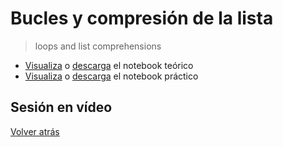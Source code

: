 # Bucles y compresión de la lista

> loops and list comprehensions

- [Visualiza][tutorial-visualize] o [descarga][tutorial-download] el notebook teórico
- [Visualiza][exercise-visualize] o [descarga][exercise-download] el notebook práctico

## Sesión en vídeo

<!-- [![Live coding session][youtube-image]][youtube-video] -->

[Volver atrás](../.)

<!-- LINKS -->

[tutorial-visualize]:loops-and-list-comprehensions.html
[tutorial-download]:loops-and-list-comprehensions.ipynb
[exercise-visualize]:exercise-loops-and-list-comprehensions.html
[exercise-download]:exercise-loops-and-list-comprehensions.ipynb
[youtube-image]:http://img.youtube.com/vi/0FPsQSAOGDw/0.jpg
[youtube-video]:https://youtu.be/0FPsQSAOGDw

